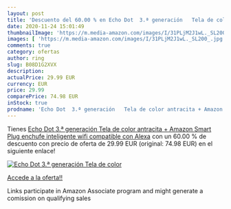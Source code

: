 ```yaml
---
layout: post
title: 'Descuento del 60.00 % en Echo Dot  3.ª generación   Tela de color'
date: 2020-11-24 15:01:49
thumbnailImage: 'https://m.media-amazon.com/images/I/31PLjM2J1wL._SL200_.jpg'
images: [ 'https://m.media-amazon.com/images/I/31PLjM2J1wL._SL200_.jpg' ]
comments: true
category: ofertas
author: ring
slug: B08D1G2XVX
description:
actualPrice: 29.99 EUR
currency: EUR
price: 29.99
comparePrice: 74.98 EUR
inStock: true
prodname: 'Echo Dot  3.ª generación   Tela de color antracita + Amazon Smart Plug  enchufe inteligente wifi   compatible con Alexa'
---
```


Tienes [Echo Dot  3.ª generación   Tela de color antracita + Amazon Smart Plug  enchufe inteligente wifi   compatible con Alexa](https://www.amazon.es/dp/B08D1G2XVX/?tag=tolees-21) con un 60.00 % de descuento con precio de oferta de 29.99 EUR (original: 74.98 EUR) en el siguiente enlace!

[![Echo Dot  3.ª generación   Tela de color](https://m.media-amazon.com/images/I/31PLjM2J1wL._SL200_.jpg)](https://www.amazon.es/dp/B08D1G2XVX/?tag=tolees-21)

[Accede a la oferta!!](https://www.amazon.es/dp/B08D1G2XVX/?tag=tolees-21)

Links participate in Amazon Associate program and might generate a comission on qualifying sales


